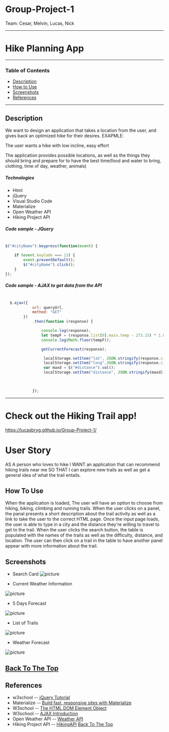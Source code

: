 # Group-Project-1
Team: Cesar, Melvin, Lucas, Nick

________________________________________________________________________________________________________________________________________________________________________________
# Hike Planning App

---
### Table of Contents
- [Description](#description)
- [How to Use](#how-to-use)
- [Screenshots](#screenshots)
- [References](#references)

---
## Description
We want to design an application that takes a location from the user, and gives back an optimized hike for their desires.
EXAPMLE:

The user wants a hike with low incline, easy effort

The application provides possible locations, as well as the things they should bring and prepare for to have the best time(food and water to bring, clothing, time of day, weather, animals)

##### Technologies
- Html
- jQuery
- Visual Studio Code
- Materialize
- Open Weather API
- Hiking Project API
##### Code sample - JQuery
#
```js
$("#cityName").keypress(function(event) { 
	
	if (event.keyCode === 13) { 
		event.preventDefault();
		$("#cityName").click(); 
	} 
});
```
##### Code sample - AJAX to get data from the API
#
```js
  $.ajax({
            url: queryUrl,
            method: "GET"
        })
            .then(function (response) {

                console.log(response);
                let tempF = (response.list[0].main.temp - 273.15) * 1.80 + 32;
                console.log(Math.floor(tempF));

                getCurrentForecast(response);

                 localStorage.setItem("lat", JSON.stringify(response.city.coord.lat));
                 localStorage.setItem("long",JSON.stringify(response.city.coord.lon));
                 var maxd = $("#distance").val();
                 localStorage.setItem("distance", JSON.stringify(maxd));
                 
                 

            });
```
---
# Check out the Hiking Trail app!
https://lucasbryg.github.io/Group-Project-1/

# User Story
AS A person who loves to hike
I WANT an application that can recommend hiking trails near me
SO THAT I can explore new trails as well as get a general idea of what the trail entails.

## How To Use
When the application is loaded,  The user will have an option to choose from hiking, biking, climbing and running trails.  When the user clicks on a panel, the panal presents a short description about the trail activity as well as a link to take the user to the correct HTML page.  Once the input page loads, the user is able to type in a city and the distance they're willing to travel to get to the trail.  When the user clicks the search button, the table is populated with the names of the trails as well as the difficulty, distance, and location.  The user can then click on a trail in the table to have another panel appear with more information about the trail.  

## Screenshots
- Search Card
![picture](assets/images/Indexpic.png)

- Current Weather Information

![picture](assets/images/Hikingpanel.png)

- 5 Days Forecast

![picture](assets/images/trailinfo.png)

- List of Trails

![picture](assets/images/trailtable.png)

- Weather Forecast

![picture](assets/images/weather.png)

[Back To The Top](#Weather-Dashboard)
---
## References
- w3school -- [jQuery Tutorial](https://www.w3schools.com/jquery/)
- Materialize -- [Build fast, responsive sites with Materialize](https://getbootstrap.com/)
- W3school -- [The HTML DOM Element Object](https://www.w3schools.com/jsref/dom_obj_all.asp)
- W3school -- [AJAX Introduction](https://www.w3schools.com/js/js_ajax_intro.asp)
- Open Weather API -- [Weather API](https://openweathermap.org/api)
- Hiking Project API -- [HikingAPI](https://www.hikingproject.com/data)
[Back To The Top](#Weather-Dashboard)
